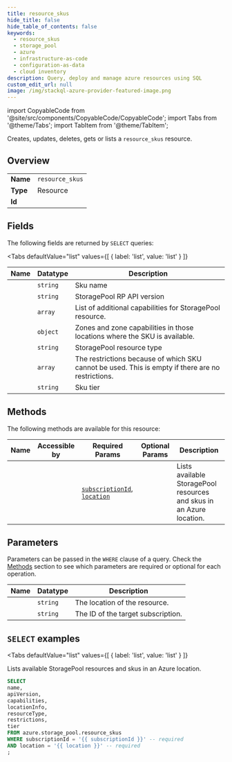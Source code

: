 ```yaml
--- 
title: resource_skus
hide_title: false
hide_table_of_contents: false
keywords:
  - resource_skus
  - storage_pool
  - azure
  - infrastructure-as-code
  - configuration-as-data
  - cloud inventory
description: Query, deploy and manage azure resources using SQL
custom_edit_url: null
image: /img/stackql-azure-provider-featured-image.png
---
```


import CopyableCode from '@site/src/components/CopyableCode/CopyableCode';
import Tabs from '@theme/Tabs';
import TabItem from '@theme/TabItem';

Creates, updates, deletes, gets or lists a <code>resource_skus</code> resource.

## Overview
<table><tbody>
<tr><td><b>Name</b></td><td><code>resource_skus</code></td></tr>
<tr><td><b>Type</b></td><td>Resource</td></tr>
<tr><td><b>Id</b></td><td><CopyableCode code="azure.storage_pool.resource_skus" /></td></tr>
</tbody></table>

## Fields

The following fields are returned by `SELECT` queries:

<Tabs
    defaultValue="list"
    values={[
        { label: 'list', value: 'list' }
    ]}
>
<TabItem value="list">

<table>
<thead>
    <tr>
    <th>Name</th>
    <th>Datatype</th>
    <th>Description</th>
    </tr>
</thead>
<tbody>
<tr>
    <td><CopyableCode code="name" /></td>
    <td><code>string</code></td>
    <td>Sku name</td>
</tr>
<tr>
    <td><CopyableCode code="apiVersion" /></td>
    <td><code>string</code></td>
    <td>StoragePool RP API version</td>
</tr>
<tr>
    <td><CopyableCode code="capabilities" /></td>
    <td><code>array</code></td>
    <td>List of additional capabilities for StoragePool resource.</td>
</tr>
<tr>
    <td><CopyableCode code="locationInfo" /></td>
    <td><code>object</code></td>
    <td>Zones and zone capabilities in those locations where the SKU is available.</td>
</tr>
<tr>
    <td><CopyableCode code="resourceType" /></td>
    <td><code>string</code></td>
    <td>StoragePool resource type</td>
</tr>
<tr>
    <td><CopyableCode code="restrictions" /></td>
    <td><code>array</code></td>
    <td>The restrictions because of which SKU cannot be used. This is empty if there are no restrictions.</td>
</tr>
<tr>
    <td><CopyableCode code="tier" /></td>
    <td><code>string</code></td>
    <td>Sku tier</td>
</tr>
</tbody>
</table>
</TabItem>
</Tabs>

## Methods

The following methods are available for this resource:

<table>
<thead>
    <tr>
    <th>Name</th>
    <th>Accessible by</th>
    <th>Required Params</th>
    <th>Optional Params</th>
    <th>Description</th>
    </tr>
</thead>
<tbody>
<tr>
    <td><a href="#list"><CopyableCode code="list" /></a></td>
    <td><CopyableCode code="select" /></td>
    <td><a href="#parameter-subscriptionId"><code>subscriptionId</code></a>, <a href="#parameter-location"><code>location</code></a></td>
    <td></td>
    <td>Lists available StoragePool resources and skus in an Azure location.</td>
</tr>
</tbody>
</table>

## Parameters

Parameters can be passed in the `WHERE` clause of a query. Check the [Methods](#methods) section to see which parameters are required or optional for each operation.

<table>
<thead>
    <tr>
    <th>Name</th>
    <th>Datatype</th>
    <th>Description</th>
    </tr>
</thead>
<tbody>
<tr id="parameter-location">
    <td><CopyableCode code="location" /></td>
    <td><code>string</code></td>
    <td>The location of the resource.</td>
</tr>
<tr id="parameter-subscriptionId">
    <td><CopyableCode code="subscriptionId" /></td>
    <td><code>string</code></td>
    <td>The ID of the target subscription.</td>
</tr>
</tbody>
</table>

## `SELECT` examples

<Tabs
    defaultValue="list"
    values={[
        { label: 'list', value: 'list' }
    ]}
>
<TabItem value="list">

Lists available StoragePool resources and skus in an Azure location.

```sql
SELECT
name,
apiVersion,
capabilities,
locationInfo,
resourceType,
restrictions,
tier
FROM azure.storage_pool.resource_skus
WHERE subscriptionId = '{{ subscriptionId }}' -- required
AND location = '{{ location }}' -- required
;
```
</TabItem>
</Tabs>

